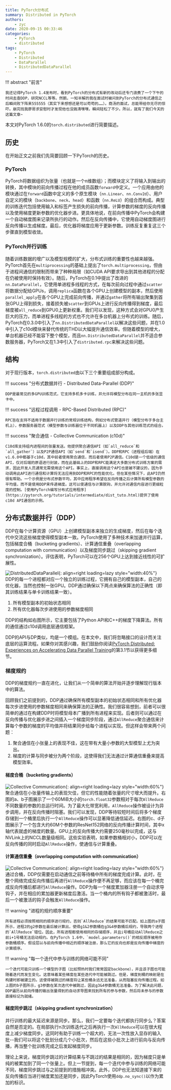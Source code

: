```yaml
---
title: PyTorch分布式
summary: Distributed in PyTorch
authors:
    - zyc
date: 2020-09-15 00:33:46
categories:
    - PyTorch
    - distributed
tags:
    - PyTorch
    - Distributed
    - DataParallel
    - DistributedDataParallel
---
```


!!! abstract "前言"

    我还记得PyTorch 1.4发布时，看到PyTorch的分布式有新的改动后还专门浪费了一个下午的时间去查DDP，研究NCCL等等。然鹅，一知半解的我在面试时被问到PyTorch的分布式通信之后瞬间败下阵来555555（其实下来想想还是可以苟苟的……）。商汤的面试，总能带给你无尽的惊吓。崩完找我廖哥求安慰时才发现他也没搞清嘿嘿，瞬间轻松了不少。所以，就有了我们今天的这篇文章~

本文对PyTorch 1.6.0的`torch.distributed`进行简要描述。

## 历史

在开始正文之前我们先简要回顾一下PyTorch的历史。

### PyTorch

PyTorch将数据组织为张量（也就是一个n维数组）；而模块定义了将输入到输出的转换，其中模块的前向传播过程在他的成员函数`forward`中定义。一个应用由他的模块通过在`forward`函数中定义的多个原生模块（`nn.Linear`、`nn.Conv2d`）、用户自定义的模块（`backbone`、`neck`、`head`）和函数（`nn.ReLU`）的组合而构成。典型的训练迭代包括使用输入和标签产生损失的前向传播，计算参数的梯度的反向传播以及使用梯度更新参数的优化器步进。更具体地说，在前向传播中PyTorch会构建一个自动梯度图来记录所执行的动作。然后在反向传播中，它使用自动梯度图进行反向传播以生成梯度。最后，优化器将梯度应用于更新参数。训练反复重复这三个步骤直到模型收敛。

### PyTorch并行训练

随着训练数据的增广以及模型规模的扩大，分布式训练的重要性也越来越强。PyTorch首先在`multiprocessing`的基础上提出了`torch.multiprocessing`，但由于进程间通信的限制而带来了种种局限（如CUDA API要求导出到其他进程的分配在仍被使用时保持有效）。随后，PyTorch在0.1中提出了改进的`nn.DataParallel`，它使用单进程多线程的方式，在每次前向过程中通过`scatter`将数据分配给GPUs，调用`replica`函数在各个GPU上创建模型的副本，然后使用`parallel_apply`在各个GPU上完成前向传播，并通过`gather`将所有输出聚集到首张GPU上得到损失，接着损失被`scatter`到GPUs上进行反向传播得到梯度，最后梯度被`all_reduce`到GPU0上更新权重。我们可以发现，这种方式会对GPU0产生巨大的压力，而单进程多线程的方式也不允许在多台机器上分布式的训练。随后，PyTorch在0.3.0中引入了`nn.DistributedDataParallel`以解决这些问题，并在1.0中引入了c10d模块来替代传统的THD以大幅提升通信效率。但随着模型的增大，单台机器已经不能容下整个模型，而且`nn.DistributedDataParallel`并不适合参数服务器，PyTorch又在1.3中引入了`distributed.rpc`来解决这些问题。

## 结构

对于现行版本，`torch.distributed`由以下三个重要组成部分构成。

!!! success "分布式数据并行 - Distributed Data-Parallel (DDP)"

    DDP是最常见的多GPU训练范式，它支持多机多卡训练，并允许将模型分布在同一主机的多张显卡中。

!!! success "远程过程调用 - RPC-Based Distributed (RPC)"

    RPC旨在支持不适用于数据并行训练的常规训练结构，例如分布式管道并行（模型分布于多台主机上），参数服务器范式（模型参数与训练器位于不同机器上）以及DDP与其他训练范式的组合。

!!! success "聚合通信 - Collective Communication (c10d)"

    C10d库支持组内进程间的张量发送。他提供聚合通信API（如`all_reduce`和`all_gather`）以及P2P通信API（如`send`和`isend`）。DDP和RPC（进程组后端）在v1.6.0中都基于c10d，其中前者使用聚合通信，而后者使用P2P通信。C10d是一个低级的通信API，仅对后端的原语进行封装，而在此基础上的DDP和RPC能满足大多数分布式训练方案的需求，因此开发人员通常无需使用这个API。事实上，直接调用这个API也是被不建议的，因为手动调用此API进行通信和计算将无法应用到DDP和RPC的性能优化。但在某些情况下，此API仍然很有帮助。一个示例是分布式参数平均，其中应用程序希望在反向传播之后计算所有模型参数的平均值，而不是使用DDP来传递梯度。这可以使通信与计算脱钩，并允许对通信内容进行更细粒度的控制。[使用PyTorch编写分布式应用程序](https://pytorch.org/tutorials/intermediate/dist_tuto.html)提供了使用c10d API通信的示例。

## 分布式数据并行（DDP）

DDP在每个计算资源（GPU）上创建模型副本来独立的生成梯度，然后在每个迭代中交流这些梯度使得模型副本一致。PyTorch使用了多种技术来加速并行运算，包括梯度合桶（bucketing gradients）、计算通信重叠（overlapping computation with communication）以及梯度同步跳过（skipping gradient synchronization）。评估表明，PyTorch可以在256个GPU上达到接近线性的可扩展性。

![DistributedDataParallel](distributed/ddp.png "DistributedDataParallel"){: align=right loading=lazy style="width:40%"}
DDP的每一个进程都对应一个独立的训练过程，它拥有自己的模型副本，自己的优化器，当然也控制一张GPU。DDP通过确保以下两点来确保算法的正确性（即其训练结果与单卡训练结果一致）。

1. 所有模型副本的初始状态相同
2. 所有优化器每次步进使用的参数梯度相同

DDP的结构如右图所示，它主要包括了Python API和C++的梯度下降算法。所有的通信通过c10d调用底层通信框架。

DDP的API与DP类似，均是一个模组。在本文中，我们将忽略接口的设计而关注底层的运算流程。如果你对其感兴趣，我们鼓励你阅读[PyTorch Distributed: Experiences on Accelerating Data Parallel Training](https://arxiv.org/pdf/2006.15704.pdf)的第3.1节以获得更多细节。

### 梯度规约

DDP的梯度规约一直在进化，让我们从一个简单的算法开始并逐步理解现行版本中的算法。

回顾我们之前提到的，DDP通过确保所有模型副本的初始状态相同和所有优化器每次步进使用的参数梯度相同来确保算法的正确性。我们很容易想到，前者可以很简单的通过在构建DDP时将模型母本广播到所有进程来实现。后者则可以通过在反向传播与优化器步进之间插入一个梯度同步阶段，通过`AllReduce`聚合通信来计算每个参数的梯度的平均值并将结果同步给每个进程以实现。但这样会带来两个问题：

1. 聚合通信在小张量上的表现不佳，这在带有大量小参数的大型模型上尤为突出。
2. 梯度的计算与同步被分为两个阶段，这使得我们无法通过计算通信重叠来提高模型效率。

#### 梯度合桶（bucketing gradients）

![Collective Communication](distributed/cc.png "DistributedDataParallel"){: align=right loading=lazy style="width:60%"}
聚合通信在小张量传输上的表现欠佳，但它的性能随着张量的尺寸增大而提升。右图的a、b子图展示了一个60MiB大小的`torch.float32`参数相对于每次`AllReduce`不同数量的参数的总运行时间。为了最大化带宽利用，`AllReduce`操作被设计为异步调用，并在反向传播时阻塞。我们可以发现，DDP等待较短时间后将多个梯度存储到一个桶里后执行一个`AllReduce`操作可以显著降低通信延迟。右图的c、d子图展示了一个包含大约60M个参数的ResNet152网络的反向传播计算时间，其中x轴代表就虚的梯度的数量。GPU上的反向传播大约需要250毫秒以完成，这与NVLink上的NCCL数量级相同。这些实验表明，如果参数桶相对小，DDP可以在反向传播的同时启动`AllReduce`操作，使通信与计算重叠。

#### 计算通信重叠（overlapping computation with communication）

![Collective Communication](distributed/gsf.png "DistributedDataParallel"){: align=right loading=lazy style="width:60%"}
通过合桶，DDP仅需要在启动通信之前等待桶中所有的梯度完成计算。此时，在整个网络完成反向传播后再进行`AllReduce`操作便不再足够，而应该在每一个桶完成反向传播后都进行`AllReduce`操作。DDP为每一个梯度累加器注册一个自动求导钩子，并在相应的累加器更新梯度后激活。当一个桶内的所有钩子都被激活时，最后一个被激活的钩子会触发`AllReduce`操作。

!!! warning "进程的规约顺序重要"

    所有进程必须按照相同的顺序进行规约，否则`AllReduce`的结果可能不匹配。如上图的a子图所示，进程2的g2参数在最后被计算出，使得g1&2参数桶在g3&4参数桶后规约，导致两个进程的`AllReduce`错位。因此，所有进程都使用相同的存储顺序，并且i号桶启动AllReduce之前i+1号桶无法启动规约。在PyTorch 1.6中，`model.parameters()`的相反顺序被用作参数桶顺序。假设层以与前向传播中相近的顺序被注册，那么它的反向也即是反向传播中梯度的计算顺序。

!!! warning "每一个迭代中参与训练的网络可能不同"

    一个迭代可能只训练一个模型的子图（比如预热时我们常常固定backbone），并且该子图也可能随着迭代而发生变化。这意味着某些梯度在某些迭代中可能被跳过。但是，梯度到桶的映射是在构建时即被建立的。这使得被跳过的梯度将让某些桶永远无法准备，从而阻塞反向传播过程。如上图的b子图所示，g3参数在某次迭代中被跳过，因此g3&4参数桶无法准备。为了解决此问题，DDP遍历从前向传播的输出张量得到的自动求导图来找到所有的参与参数，然后将未参与的参数直接标记为就绪。

#### 梯度同步跳过（skipping gradient synchronization）

并行训练的最大延迟来源是同步。那么，我们一定要每个迭代都执行同步么？答案自然是否定的。在局部执行n次训练迭代之后再执行一次`AllReduce`可以在很大程度上减少梯度同步。这同时有助于训练一个超大的，无法一次性放入显存的输入批--我们可以将这个批划分成几个小批次，然后在这些小批次上进行前向与反向传播，再当整个批训练完成之后发起梯度同步。

理论上来说，梯度同步跳过的计算结果与不跳过的结果是相同的，因为梯度只是单纯的被累加到了同一个张量上。但上一节提到，每一个迭代中参与训练的网络可能不同，梯度同步跳过与之前提到的措施相冲突。此外，DDP也无法知道接下来的反向传播应当进行梯度累加还是同步，因此PyTorch使用`ddp.no_sync()`以作为累加的标识。
